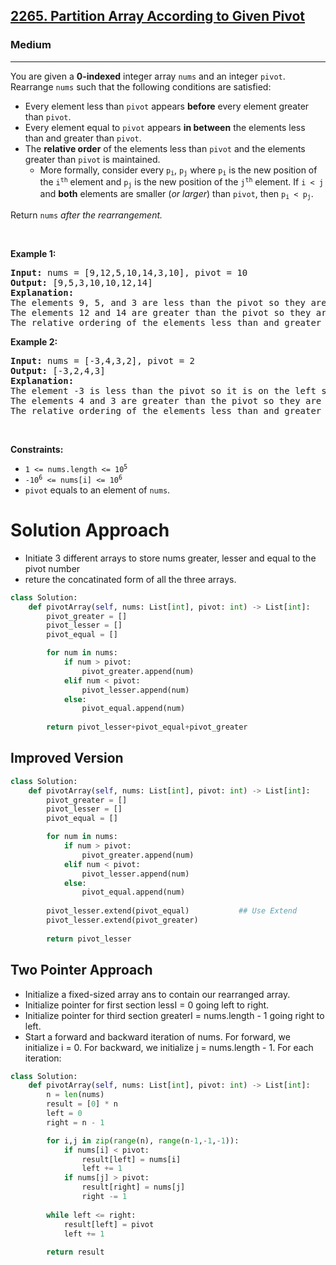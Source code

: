 <h2><a href="https://leetcode.com/problems/partition-array-according-to-given-pivot">2265. Partition Array According to Given Pivot</a></h2><h3>Medium</h3><hr><p>You are given a <strong>0-indexed</strong> integer array <code>nums</code> and an integer <code>pivot</code>. Rearrange <code>nums</code> such that the following conditions are satisfied:</p>

<ul>
	<li>Every element less than <code>pivot</code> appears <strong>before</strong> every element greater than <code>pivot</code>.</li>
	<li>Every element equal to <code>pivot</code> appears <strong>in between</strong> the elements less than and greater than <code>pivot</code>.</li>
	<li>The <strong>relative order</strong> of the elements less than <code>pivot</code> and the elements greater than <code>pivot</code> is maintained.
	<ul>
		<li>More formally, consider every <code>p<sub>i</sub></code>, <code>p<sub>j</sub></code> where <code>p<sub>i</sub></code> is the new position of the <code>i<sup>th</sup></code> element and <code>p<sub>j</sub></code> is the new position of the <code>j<sup>th</sup></code> element. If <code>i &lt; j</code> and <strong>both</strong> elements are smaller (<em>or larger</em>) than <code>pivot</code>, then <code>p<sub>i</sub> &lt; p<sub>j</sub></code>.</li>
	</ul>
	</li>
</ul>

<p>Return <code>nums</code><em> after the rearrangement.</em></p>

<p>&nbsp;</p>
<p><strong class="example">Example 1:</strong></p>

<pre>
<strong>Input:</strong> nums = [9,12,5,10,14,3,10], pivot = 10
<strong>Output:</strong> [9,5,3,10,10,12,14]
<strong>Explanation:</strong> 
The elements 9, 5, and 3 are less than the pivot so they are on the left side of the array.
The elements 12 and 14 are greater than the pivot so they are on the right side of the array.
The relative ordering of the elements less than and greater than pivot is also maintained. [9, 5, 3] and [12, 14] are the respective orderings.
</pre>

<p><strong class="example">Example 2:</strong></p>

<pre>
<strong>Input:</strong> nums = [-3,4,3,2], pivot = 2
<strong>Output:</strong> [-3,2,4,3]
<strong>Explanation:</strong> 
The element -3 is less than the pivot so it is on the left side of the array.
The elements 4 and 3 are greater than the pivot so they are on the right side of the array.
The relative ordering of the elements less than and greater than pivot is also maintained. [-3] and [4, 3] are the respective orderings.
</pre>

<p>&nbsp;</p>
<p><strong>Constraints:</strong></p>

<ul>
	<li><code>1 &lt;= nums.length &lt;= 10<sup>5</sup></code></li>
	<li><code>-10<sup>6</sup> &lt;= nums[i] &lt;= 10<sup>6</sup></code></li>
	<li><code>pivot</code> equals to an element of <code>nums</code>.</li>
</ul>

# Solution Approach 
* Initiate 3 different arrays to store nums greater, lesser and equal to the pivot number
* reture the concatinated form of all the three arrays. 

```python
class Solution:
    def pivotArray(self, nums: List[int], pivot: int) -> List[int]:
        pivot_greater = []
        pivot_lesser = [] 
        pivot_equal = []

        for num in nums:
            if num > pivot:
                pivot_greater.append(num)
            elif num < pivot:
                pivot_lesser.append(num)
            else:
                pivot_equal.append(num)
        
        return pivot_lesser+pivot_equal+pivot_greater
```
## Improved Version
```python
class Solution:
    def pivotArray(self, nums: List[int], pivot: int) -> List[int]:
        pivot_greater = []
        pivot_lesser = [] 
        pivot_equal = []

        for num in nums:
            if num > pivot:
                pivot_greater.append(num)
            elif num < pivot:
                pivot_lesser.append(num)
            else:
                pivot_equal.append(num)
        
        pivot_lesser.extend(pivot_equal)           ## Use Extend 
        pivot_lesser.extend(pivot_greater)
        
        return pivot_lesser
```

## Two Pointer Approach 
* Initialize a fixed-sized array ans to contain our rearranged array.
* Initialize pointer for first section lessI = 0 going left to right.
* Initialize pointer for third section greaterI = nums.length - 1 going right to left.
* Start a forward and backward iteration of nums. For forward, we initialize i = 0. For backward, we initialize j = nums.length - 1. For each iteration:

```python
class Solution:
    def pivotArray(self, nums: List[int], pivot: int) -> List[int]:
        n = len(nums)
        result = [0] * n
        left = 0
        right = n - 1 

        for i,j in zip(range(n), range(n-1,-1,-1)):
            if nums[i] < pivot:
                result[left] = nums[i]
                left += 1
            if nums[j] > pivot:
                result[right] = nums[j]
                right -= 1 
        
        while left <= right:
            result[left] = pivot
            left += 1
        
        return result
```
